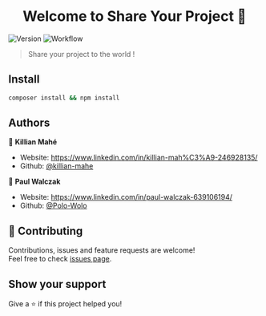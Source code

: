 <h1 align="center">Welcome to Share Your Project 👋</h1>
<p>
  <img alt="Version" src="https://img.shields.io/badge/version-0.3-green.svg?cacheSeconds=2592000" />
  <img alt="Workflow" src="https://github.com/shareYourProject/back-end/workflows/Laravel/badge.svg" />
</p>

> Share your project to the world !

## Install

```sh
composer install && npm install
```

## Authors

👤 **Killian Mahé**

* Website: https://www.linkedin.com/in/killian-mah%C3%A9-246928135/
* Github: [@killian-mahe](https://github.com/killian-mahe)

👤 **Paul Walczak**

* Website: https://www.linkedin.com/in/paul-walczak-639106194/
* Github: [@Polo-Wolo](https://github.com/Polo-Wolo)

## 🤝 Contributing

Contributions, issues and feature requests are welcome!<br />Feel free to check [issues page](https://github.com/killian-mahe/shareyourproject/issues). 

## Show your support

Give a ⭐️ if this project helped you!
